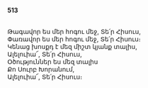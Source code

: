 **513**

\
Թագավոր ես մեր հոգու մեջ, Տե՛ր Հիսուս,\
Փառավոր ես մեր հոգու մեջ, Տե՛ր Հիսուս։\
 Կենաց խոսքդ է մեզ միշտ կյանք տալիս,\
 Ալելուիա՜, Տե՛ր Հիսուս,\
 Օծություններ ես մեզ տալիս\
 Քո Սուրբ Խորանում,\
 Ալելուիա՜, Տե՛ր Հիսուս։
